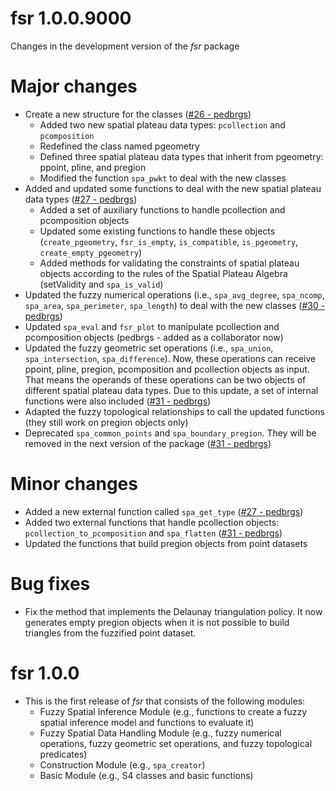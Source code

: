 # fsr 1.0.0.9000

Changes in the development version of the _fsr_ package

# Major changes

- Create a new structure for the classes ([#26 - pedbrgs](https://github.com/accarniel/fsr/pull/26))
  - Added two new spatial plateau data types: `pcollection` and `pcomposition`
  - Redefined the class named pgeometry
  - Defined three spatial plateau data types that inherit from pgeometry: ppoint, pline, and pregion
  - Modified the function `spa_pwkt` to deal with the new classes
- Added and updated some functions to deal with the new spatial plateau data types ([#27 - pedbrgs](https://github.com/accarniel/fsr/pull/27))
  - Added a set of auxiliary functions to handle pcollection and pcomposition objects
  - Updated some existing functions to handle these objects (`create_pgeometry`, `fsr_is_empty`, `is_compatible`, `is_pgeometry`, `create_empty_pgeometry`)
  - Added methods for validating the constraints of spatial plateau objects according to the rules of the Spatial Plateau Algebra (setValidity and `spa_is_valid`)
- Updated the fuzzy numerical operations (i.e., `spa_avg_degree`, `spa_ncomp`, `spa_area`, `spa_perimeter`, `spa_length`) to deal with the new classes ([#30 - pedbrgs](https://github.com/accarniel/fsr/pull/30))
- Updated `spa_eval` and `fsr_plot` to manipulate pcollection and pcomposition objects (pedbrgs - added as a collaborator now)
- Updated the fuzzy geometric set operations (i.e., `spa_union`, `spa_intersection`, `spa_difference`). Now, these operations can receive ppoint, pline, pregion, pcomposition and pcollection objects as input. That means the operands of these operations can be two objects of different spatial plateau data types. Due to this update, a set of internal functions were also included ([#31 - pedbrgs](https://github.com/accarniel/fsr/pull/31))
- Adapted the fuzzy topological relationships to call the updated functions (they still work on pregion objects only) 
- Deprecated `spa_common_points` and `spa_boundary_pregion`. They will be removed in the next version of the package ([#31 - pedbrgs](https://github.com/accarniel/fsr/pull/31))

# Minor changes

- Added a new external function called `spa_get_type` ([#27 - pedbrgs](https://github.com/accarniel/fsr/pull/27))
- Added two external functions that handle pcollection objects: `pcollection_to_pcomposition` and `spa_flatten` ([#31 - pedbrgs](https://github.com/accarniel/fsr/pull/31))
- Updated the functions that build pregion objects from point datasets

# Bug fixes

- Fix the method that implements the Delaunay triangulation policy. It now generates empty pregion objects when it is not possible to build triangles from the fuzzified point dataset.

# fsr 1.0.0

- This is the first release of _fsr_ that consists of the following modules:
  - Fuzzy Spatial Inference Module (e.g., functions to create a fuzzy spatial inference model and functions to evaluate it)
  - Fuzzy Spatial Data Handling Module (e.g., fuzzy numerical operations, fuzzy geometric set operations, and fuzzy topological predicates)
  - Construction Module (e.g., `spa_creator`)
  - Basic Module (e.g., S4 classes and basic functions)
